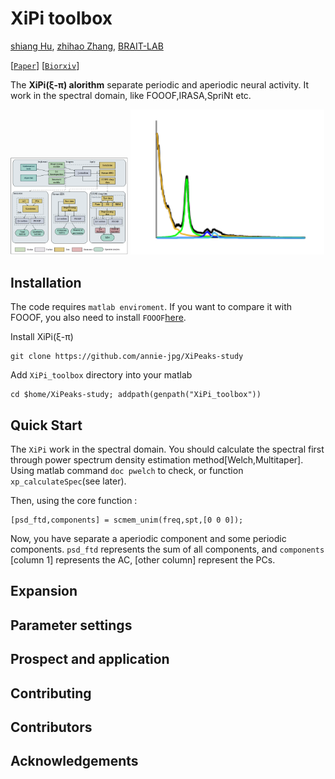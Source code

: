 # XiPi toolbox

[shiang Hu](https://github.com/ShiangHu), [zhihao Zhang](https://github.com/annie-jpg), [BRAIT-LAB](https://shianghu.github.io/lab)

[[`Paper`]()] [[`Biorxiv`]()]

The **XiPi(ξ-π) alorithm** separate periodic and aperiodic neural activity. It work in the spectral domain, like FOOOF,IRASA,SpriNt etc.

<p float="left">
  <img src="assets/Structure.png?raw=true" width="37.25%" />
  <img src="assets/sample.png?raw=true" width="61.5%" /> 
</p>

## Installation

The code requires `matlab enviroment`. If you want to compare it with FOOOF, you also need to install `FOOOF`[here](https://fooof-tools.github.io/fooof/index.html).

Install XiPi(ξ-π)
```
git clone https://github.com/annie-jpg/XiPeaks-study
```

Add `XiPi_toolbox` directory into your matlab 
```
cd $home/XiPeaks-study; addpath(genpath("XiPi_toolbox"))
```

## Quick Start
The `XiPi` work in the spectral domain. You should calculate the spectral first through power spectrum density estimation method[Welch,Multitaper].
Using matlab command `doc pwelch` to check, or function `xp_calculateSpec`(see later).

Then, using the core function :
```
[psd_ftd,components] = scmem_unim(freq,spt,[0 0 0]);
```

Now, you have separate a aperiodic component and some periodic components. `psd_ftd` represents the sum of all components, and `components` [column 1] represents the AC, [other column] represent the PCs.

## Expansion

## Parameter settings

## Prospect and application

## Contributing

## Contributors

## Acknowledgements